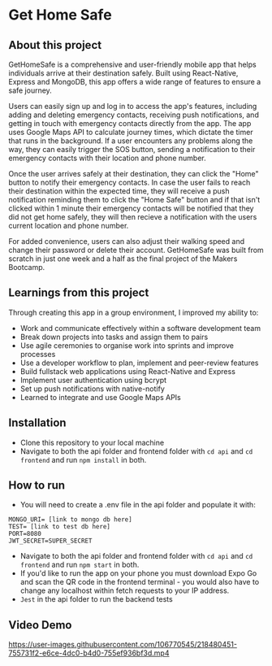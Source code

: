 # Get Home Safe

## About this project

GetHomeSafe is a comprehensive and user-friendly mobile app that helps individuals arrive at their destination safely. Built using React-Native, Express and MongoDB, this app offers a wide range of features to ensure a safe journey.

Users can easily sign up and log in to access the app's features, including adding and deleting emergency contacts, receiving push notifications, and getting in touch with emergency contacts directly from the app. The app uses Google Maps API to calculate journey times, which dictate the timer that runs in the background. If a user encounters any problems along the way, they can easily trigger the SOS button, sending a notification to their emergency contacts with their location and phone number.

Once the user arrives safely at their destination, they can click the "Home" button to notify their emergency contacts. In case the user fails to reach their destination within the expected time, they will receive a push notification reminding them to click the "Home Safe" button and if that isn't clicked within 1 minute their emergency contacts will be notified that they did not get home safely, they will then recieve a notification with the users current location and phone number.

For added convenience, users can also adjust their walking speed and change their password or delete their account. GetHomeSafe was built from scratch in just one week and a half as the final project of the Makers Bootcamp.

## Learnings from this project
Through creating this app in a group environment, I improved my ability to:
- Work and communicate effectively within a software development team
- Break down projects into tasks and assign them to pairs
- Use agile ceremonies to organise work into sprints and improve processes
- Use a developer workflow to plan, implement and peer-review features
- Build fullstack web applications using React-Native and Express
- Implement user authentication using bcrypt
- Set up push notifications with native-notify
- Learned to integrate and use Google Maps APIs

## Installation
- Clone this repository to your local machine
- Navigate to both the api folder and frontend folder with ``cd api`` and ``cd frontend`` and run ``npm install`` in both.

## How to run
- You will need to create a .env file in the api folder and populate it with:
```
MONGO_URI= [link to mongo db here]
TEST= [link to test db here]
PORT=8080
JWT_SECRET=SUPER_SECRET
```
- Navigate to both the api folder and frontend folder with ``cd api`` and ``cd frontend`` and run ``npm start`` in both.
- If you'd like to run the app on your phone you must download Expo Go and scan the QR code in the frontend terminal - you would also have to change any localhost within fetch requests to your IP address.
- ``Jest`` in the api folder to run the backend tests

## Video Demo

https://user-images.githubusercontent.com/106770545/218480451-755731f2-e6ce-4dc0-b4d0-755ef936bf3d.mp4


